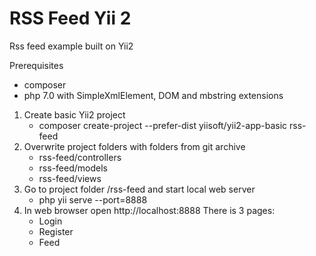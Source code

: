 # RSS Feed Yii 2
Rss feed example built on Yii2

Prerequisites
  * composer
  * php 7.0 with SimpleXmlElement, DOM and mbstring extensions
  
1. Create basic Yii2 project
	* composer create-project --prefer-dist yiisoft/yii2-app-basic rss-feed
2. Overwrite project folders with folders from git archive
	* rss-feed/controllers
	* rss-feed/models 
	* rss-feed/views
3. Go to project folder /rss-feed and start local web server 
	* php yii serve --port=8888
4. In web browser open http://localhost:8888 There is 3 pages:
	* Login
	* Register
	* Feed
